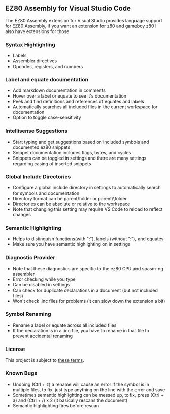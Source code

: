 ## EZ80 Assembly for Visual Studio Code
The EZ80 Assembly extension for Visual Studio provides language support for EZ80 Assembly, if you want an extension for z80 and gameboy z80 I also have extensions for those

### Syntax Highlighting
* Labels
* Assembler directives
* Opcodes, registers, and numbers

### Label and equate documentation
* Add markdown documentation in comments
* Hover over a label or equate to see it's documentation
* Peek and find definitions and references of equates and labels
* Automatically searches all included files in the current workspace for documentation
* Option to toggle case-sensitivity

### Intellisense Suggestions
* Start typing and get suggestions based on included symbols and documented ez80 snippets
* Snippet documentation includes flags, bytes, and cycles
* Snippets can be toggled in settings and there are many settings regarding casing of inserted snippets

### Global Include Directories
* Configure a global include directory in settings to automatically search for symbols and documentation
* Directory format can be parent/folder or parent\\\\folder
* Directories can be absolute or relative to the workspace
* Note that changing this setting may require VS Code to reload to reflect changes

### Semantic Highlighting
* Helps to distinguish functions(with ":"), labels (without ":"), and equates
* Make sure you have semantic highlighting on in settings

### Diagnostic Provider
* Note that these diagnostics are specific to the ez80 CPU and spasm-ng assembler
* Error checking while you type
* Can be disabled in settings
* Can check for duplicate declarations in a document (but not included files)
* Won't check .inc files for problems (it can slow down the extension a bit)

### Symbol Renaming
* Rename a label or equate across all included files
* If the declaration is in a .inc file, you have to rename in that file to prevent accidental renaming

### License
This project is subject to [these terms](https://github.com/LiberalEater/ez80asm/blob/main/LICENSE.txt).

### Known Bugs
* Undoing (Ctrl + z) a rename will cause an error if the symbol is in multiple files, to fix, just type anything on the line with the error and save
* Sometimes semantic highlighting can be messed up, to fix, press (Ctrl + a) and (Ctrl + /) x 2 (it basically rescans the document)
* Semantic highlighting fires before rescan

